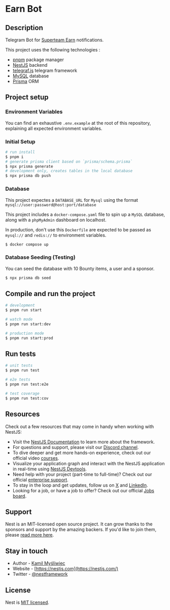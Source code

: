 # Earn Bot

## Description

Telegram Bot for [Superteam Earn](https://earn.superteam.fun) notifications.

This project uses the following technologies :

- [pnpm](https://pnpm.io/) package manager
- [NestJS](https://nestjs.com/) backend
- [telegraf.js](https://github.com/telegraf/telegraf) telegram framework
- [MySQL](https://www.mysql.com/) database
- [Prisma](https://www.prisma.io/) ORM

## Project setup

### Environment Variables

You can find an exhaustive `.env.example` at the root of this repository, explaining all expected environment variables.

### Initial Setup

```bash
# run install 
$ pnpm i
# generate prisma client based on `prisma/schema.prisma`
$ npx prisma generate
# development only, creates tables in the local database
$ npx prisma db push
```

### Database

This project expectes a `DATABASE_URL` for `Mysql` using the format `mysql://user:password@host:port/database`

This project includes a `docker-compose.yaml` file to spin up a `MySQL` database, along with a `phpMyAdmin` dashboard on localhost.

In production, don't use this `Dockerfile` are expected to be passed as `mysql://` and `redis://` to environment variables.

```bash
$ docker compose up
```

### Database Seeding (Testing)

You can seed the database with 10 Bounty items, a user and a sponsor.

```bash
$ npx prisma db seed
```

## Compile and run the project

```bash
# development
$ pnpm run start

# watch mode
$ pnpm run start:dev

# production mode
$ pnpm run start:prod
```

## Run tests

```bash
# unit tests
$ pnpm run test

# e2e tests
$ pnpm run test:e2e

# test coverage
$ pnpm run test:cov
```

## Resources

Check out a few resources that may come in handy when working with NestJS:

- Visit the [NestJS Documentation](https://docs.nestjs.com) to learn more about the framework.
- For questions and support, please visit our [Discord channel](https://discord.gg/G7Qnnhy).
- To dive deeper and get more hands-on experience, check out our official video [courses](https://courses.nestjs.com/).
- Visualize your application graph and interact with the NestJS application in real-time using [NestJS Devtools](https://devtools.nestjs.com).
- Need help with your project (part-time to full-time)? Check out our official [enterprise support](https://enterprise.nestjs.com).
- To stay in the loop and get updates, follow us on [X](https://x.com/nestframework) and [LinkedIn](https://linkedin.com/company/nestjs).
- Looking for a job, or have a job to offer? Check out our official [Jobs board](https://jobs.nestjs.com).

## Support

Nest is an MIT-licensed open source project. It can grow thanks to the sponsors and support by the amazing backers. If you'd like to join them, please [read more here](https://docs.nestjs.com/support).

## Stay in touch

- Author - [Kamil Myśliwiec](https://twitter.com/kammysliwiec)
- Website - [https://nestjs.com](https://nestjs.com/)
- Twitter - [@nestframework](https://twitter.com/nestframework)

## License

Nest is [MIT licensed](https://github.com/nestjs/nest/blob/master/LICENSE).
